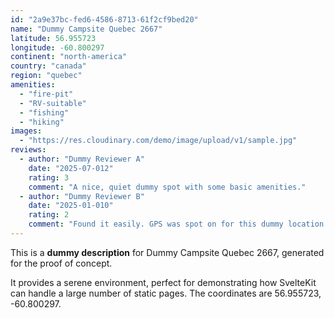 ```yaml
---
id: "2a9e37bc-fed6-4586-8713-61f2cf9bed20"
name: "Dummy Campsite Quebec 2667"
latitude: 56.955723
longitude: -60.800297
continent: "north-america"
country: "canada"
region: "quebec"
amenities:
  - "fire-pit"
  - "RV-suitable"
  - "fishing"
  - "hiking"
images:
  - "https://res.cloudinary.com/demo/image/upload/v1/sample.jpg"
reviews:
  - author: "Dummy Reviewer A"
    date: "2025-07-012"
    rating: 3
    comment: "A nice, quiet dummy spot with some basic amenities."
  - author: "Dummy Reviewer B"
    date: "2025-01-010"
    rating: 2
    comment: "Found it easily. GPS was spot on for this dummy location."
---
```


This is a **dummy description** for Dummy Campsite Quebec 2667, generated for the proof of concept.

It provides a serene environment, perfect for demonstrating how SvelteKit can handle a large number of static pages. The coordinates are 56.955723, -60.800297.

